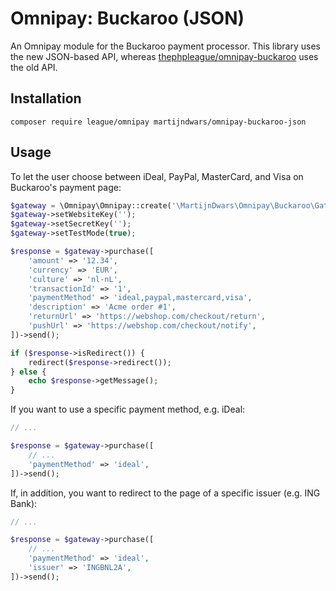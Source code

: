 # Omnipay: Buckaroo (JSON)

An Omnipay module for the Buckaroo payment processor. This library uses the new JSON-based API, whereas [thephpleague/omnipay-buckaroo](https://github.com/thephpleague/omnipay-buckaroo) uses the old API.

## Installation

```
composer require league/omnipay martijndwars/omnipay-buckaroo-json
```

## Usage

To let the user choose between iDeal, PayPal, MasterCard, and Visa on Buckaroo's payment page:

```php
$gateway = \Omnipay\Omnipay::create('\MartijnDwars\Omnipay\Buckaroo\Gateway');
$gateway->setWebsiteKey('');
$gateway->setSecretKey('');
$gateway->setTestMode(true);

$response = $gateway->purchase([
    'amount' => '12.34',
    'currency' => 'EUR',
    'culture' => 'nl-nL',
    'transactionId' => '1',
    'paymentMethod' => 'ideal,paypal,mastercard,visa',
    'description' => 'Acme order #1',
    'returnUrl' => 'https://webshop.com/checkout/return',
    'pushUrl' => 'https://webshop.com/checkout/notify',
])->send();

if ($response->isRedirect()) {
    redirect($response->redirect());
} else {
    echo $response->getMessage();
}
```

If you want to use a specific payment method, e.g. iDeal:

```php
// ...

$response = $gateway->purchase([
    // ...
    'paymentMethod' => 'ideal',
])->send();
```

If, in addition, you want to redirect to the page of a specific issuer (e.g. ING Bank):

```php
// ...

$response = $gateway->purchase([
    // ...
    'paymentMethod' => 'ideal',
    'issuer' => 'INGBNL2A',
])->send();
```

